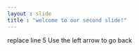 ```yaml
---
layout : slide
title : "welcome to our second slide!"
---
```

replace line 5
Use the left arrow to go back
